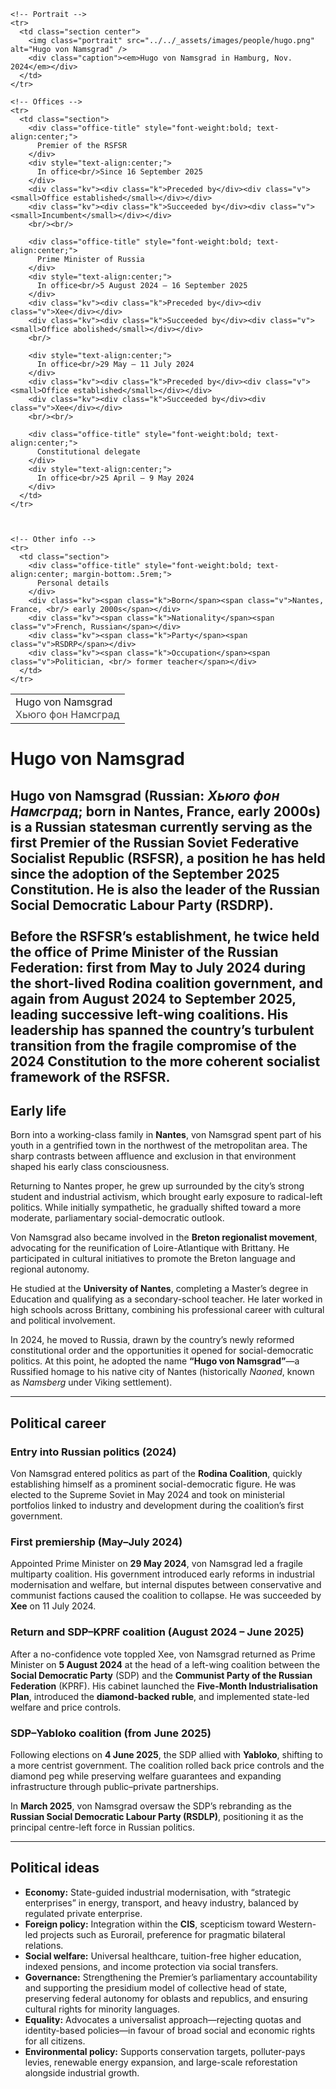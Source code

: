 <div class="infobox-right">
  <table class="infobox">
    <tr>
      <td class="title">Hugo von Namsgrad<br/><span style="font-weight:400; opacity:.8;">Хьюго фон Намсград</span></td>
    </tr>

    <!-- Portrait -->
    <tr>
      <td class="section center">
        <img class="portrait" src="../../_assets/images/people/hugo.png" alt="Hugo von Namsgrad" />
        <div class="caption"><em>Hugo von Namsgrad in Hamburg, Nov. 2024</em></div>
      </td>
    </tr>

    <!-- Offices -->
    <tr>
      <td class="section">
        <div class="office-title" style="font-weight:bold; text-align:center;">
          Premier of the RSFSR
        </div>
        <div style="text-align:center;">
          In office<br/>Since 16 September 2025
        </div>
        <div class="kv"><div class="k">Preceded by</div><div class="v"><small>Office established</small></div></div>
        <div class="kv"><div class="k">Succeeded by</div><div class="v"><small>Incumbent</small></div></div>
        <br/><br/>

        <div class="office-title" style="font-weight:bold; text-align:center;">
          Prime Minister of Russia
        </div>
        <div style="text-align:center;">
          In office<br/>5 August 2024 – 16 September 2025
        </div>
        <div class="kv"><div class="k">Preceded by</div><div class="v">Xee</div></div>
        <div class="kv"><div class="k">Succeeded by</div><div class="v"><small>Office abolished</small></div></div>
        <br/>

        <div style="text-align:center;">
          In office<br/>29 May – 11 July 2024
        </div>
        <div class="kv"><div class="k">Preceded by</div><div class="v"><small>Office established</small></div></div>
        <div class="kv"><div class="k">Succeeded by</div><div class="v">Xee</div></div>
        <br/><br/>

        <div class="office-title" style="font-weight:bold; text-align:center;">
          Constitutional delegate
        </div>
        <div style="text-align:center;">
          In office<br/>25 April – 9 May 2024
        </div>
      </td>
    </tr>



    <!-- Other info -->
    <tr>
      <td class="section">
        <div class="office-title" style="font-weight:bold; text-align:center; margin-bottom:.5rem;">
          Personal details
        </div>
        <div class="kv"><span class="k">Born</span><span class="v">Nantes, France, <br/> early 2000s</span></div>
        <div class="kv"><span class="k">Nationality</span><span class="v">French, Russian</span></div>
        <div class="kv"><span class="k">Party</span><span class="v">RSDRP</span></div>
        <div class="kv"><span class="k">Occupation</span><span class="v">Politician, <br/> former teacher</span></div>
      </td>
    </tr>

  </table>
</div>


# Hugo von Namsgrad

**Hugo von Namsgrad** (Russian: *Хьюго фон Намсград*; born in Nantes, France, early 2000s) is a Russian statesman currently serving as the first **Premier of the Russian Soviet Federative Socialist Republic (RSFSR)**, a position he has held since the adoption of the September 2025 Constitution. He is also the leader of the **Russian Social Democratic Labour Party (RSDRP)**.
<br/><br/>
Before the RSFSR’s establishment, he twice held the office of **Prime Minister of the Russian Federation**: first from **May to July 2024** during the short-lived Rodina coalition government, and again from **August 2024 to September 2025**, leading successive left-wing coalitions. His leadership has spanned the country’s turbulent transition from the fragile compromise of the 2024 Constitution to the more coherent socialist framework of the RSFSR.
---

## Early life

Born into a working-class family in **Nantes**, von Namsgrad spent part of his youth in a gentrified town in the northwest of the metropolitan area. The sharp contrasts between affluence and exclusion in that environment shaped his early class consciousness.

Returning to Nantes proper, he grew up surrounded by the city’s strong student and industrial activism, which brought early exposure to radical-left politics. While initially sympathetic, he gradually shifted toward a more moderate, parliamentary social-democratic outlook.

Von Namsgrad also became involved in the **Breton regionalist movement**, advocating for the reunification of Loire-Atlantique with Brittany. He participated in cultural initiatives to promote the Breton language and regional autonomy.

He studied at the **University of Nantes**, completing a Master’s degree in Education and qualifying as a secondary-school teacher. He later worked in high schools across Brittany, combining his professional career with cultural and political involvement.

In 2024, he moved to Russia, drawn by the country’s newly reformed constitutional order and the opportunities it opened for social-democratic politics. At this point, he adopted the name **“Hugo von Namsgrad”**—a Russified homage to his native city of Nantes (historically *Naoned*, known as *Namsberg* under Viking settlement).

---

## Political career

### Entry into Russian politics (2024)

Von Namsgrad entered politics as part of the **Rodina Coalition**, quickly establishing himself as a prominent social-democratic figure. He was elected to the Supreme Soviet in May 2024 and took on ministerial portfolios linked to industry and development during the coalition’s first government.

### First premiership (May–July 2024)

Appointed Prime Minister on **29 May 2024**, von Namsgrad led a fragile multiparty coalition. His government introduced early reforms in industrial modernisation and welfare, but internal disputes between conservative and communist factions caused the coalition to collapse. He was succeeded by **Xee** on 11 July 2024.

### Return and SDP–KPRF coalition (August 2024 – June 2025)

After a no-confidence vote toppled Xee, von Namsgrad returned as Prime Minister on **5 August 2024** at the head of a left-wing coalition between the **Social Democratic Party** (SDP) and the **Communist Party of the Russian Federation** (KPRF). His cabinet launched the **Five-Month Industrialisation Plan**, introduced the **diamond-backed ruble**, and implemented state-led welfare and price controls.

### SDP–Yabloko coalition (from June 2025)

Following elections on **4 June 2025**, the SDP allied with **Yabloko**, shifting to a more centrist government. The coalition rolled back price controls and the diamond peg while preserving welfare guarantees and expanding infrastructure through public–private partnerships.

In **March 2025**, von Namsgrad oversaw the SDP’s rebranding as the **Russian Social Democratic Labour Party (RSDLP)**, positioning it as the principal centre-left force in Russian politics.

---

## Political ideas

* **Economy:** State-guided industrial modernisation, with “strategic enterprises” in energy, transport, and heavy industry, balanced by regulated private enterprise.
* **Foreign policy:** Integration within the **CIS**, scepticism toward Western-led projects such as Eurorail, preference for pragmatic bilateral relations.
* **Social welfare:** Universal healthcare, tuition-free higher education, indexed pensions, and income protection via social transfers.
* **Governance:** Strengthening the Premier’s parliamentary accountability and supporting the presidium model of collective head of state, preserving federal autonomy for oblasts and republics, and ensuring cultural rights for minority languages.
* **Equality:** Advocates a universalist approach—rejecting quotas and identity-based policies—in favour of broad social and economic rights for all citizens.
* **Environmental policy:** Supports conservation targets, polluter-pays levies, renewable energy expansion, and large-scale reforestation alongside industrial growth.
